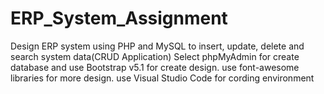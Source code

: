 # ERP_System_Assignment

Design ERP system using PHP and MySQL to insert, update, delete and search system data(CRUD Application)
Select phpMyAdmin for create database and use Bootstrap v5.1 for create design.
use font-awesome libraries for more design.
use Visual Studio Code for cording environment


